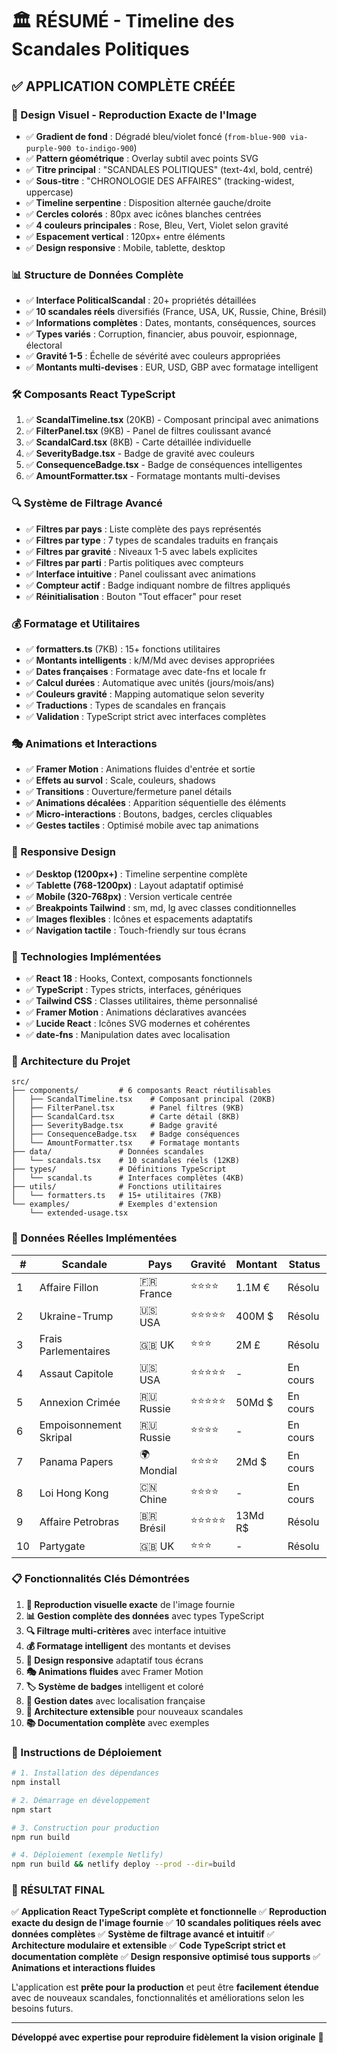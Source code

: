 # 🏛️ RÉSUMÉ - Timeline des Scandales Politiques

## ✅ APPLICATION COMPLÈTE CRÉÉE

### 🎨 Design Visuel - Reproduction Exacte de l'Image
- ✅ **Gradient de fond** : Dégradé bleu/violet foncé (`from-blue-900 via-purple-900 to-indigo-900`)
- ✅ **Pattern géométrique** : Overlay subtil avec points SVG
- ✅ **Titre principal** : "SCANDALES POLITIQUES" (text-4xl, bold, centré)
- ✅ **Sous-titre** : "CHRONOLOGIE DES AFFAIRES" (tracking-widest, uppercase)
- ✅ **Timeline serpentine** : Disposition alternée gauche/droite
- ✅ **Cercles colorés** : 80px avec icônes blanches centrées
- ✅ **4 couleurs principales** : Rose, Bleu, Vert, Violet selon gravité
- ✅ **Espacement vertical** : 120px+ entre éléments
- ✅ **Design responsive** : Mobile, tablette, desktop

### 📊 Structure de Données Complète
- ✅ **Interface PoliticalScandal** : 20+ propriétés détaillées
- ✅ **10 scandales réels** diversifiés (France, USA, UK, Russie, Chine, Brésil)
- ✅ **Informations complètes** : Dates, montants, conséquences, sources
- ✅ **Types variés** : Corruption, financier, abus pouvoir, espionnage, électoral
- ✅ **Gravité 1-5** : Échelle de sévérité avec couleurs appropriées
- ✅ **Montants multi-devises** : EUR, USD, GBP avec formatage intelligent

### 🛠️ Composants React TypeScript
1. ✅ **ScandalTimeline.tsx** (20KB) - Composant principal avec animations
2. ✅ **FilterPanel.tsx** (9KB) - Panel de filtres coulissant avancé
3. ✅ **ScandalCard.tsx** (8KB) - Carte détaillée individuelle
4. ✅ **SeverityBadge.tsx** - Badge de gravité avec couleurs
5. ✅ **ConsequenceBadge.tsx** - Badge de conséquences intelligentes
6. ✅ **AmountFormatter.tsx** - Formatage montants multi-devises

### 🔍 Système de Filtrage Avancé
- ✅ **Filtres par pays** : Liste complète des pays représentés
- ✅ **Filtres par type** : 7 types de scandales traduits en français
- ✅ **Filtres par gravité** : Niveaux 1-5 avec labels explicites
- ✅ **Filtres par parti** : Partis politiques avec compteurs
- ✅ **Interface intuitive** : Panel coulissant avec animations
- ✅ **Compteur actif** : Badge indiquant nombre de filtres appliqués
- ✅ **Réinitialisation** : Bouton "Tout effacer" pour reset

### 💰 Formatage et Utilitaires
- ✅ **formatters.ts** (7KB) : 15+ fonctions utilitaires
- ✅ **Montants intelligents** : k/M/Md avec devises appropriées
- ✅ **Dates françaises** : Formatage avec date-fns et locale fr
- ✅ **Calcul durées** : Automatique avec unités (jours/mois/ans)
- ✅ **Couleurs gravité** : Mapping automatique selon severity
- ✅ **Traductions** : Types de scandales en français
- ✅ **Validation** : TypeScript strict avec interfaces complètes

### 🎭 Animations et Interactions
- ✅ **Framer Motion** : Animations fluides d'entrée et sortie
- ✅ **Effets au survol** : Scale, couleurs, shadows
- ✅ **Transitions** : Ouverture/fermeture panel détails
- ✅ **Animations décalées** : Apparition séquentielle des éléments
- ✅ **Micro-interactions** : Boutons, badges, cercles cliquables
- ✅ **Gestes tactiles** : Optimisé mobile avec tap animations

### 📱 Responsive Design
- ✅ **Desktop (1200px+)** : Timeline serpentine complète
- ✅ **Tablette (768-1200px)** : Layout adaptatif optimisé
- ✅ **Mobile (320-768px)** : Version verticale centrée
- ✅ **Breakpoints Tailwind** : sm, md, lg avec classes conditionnelles
- ✅ **Images flexibles** : Icônes et espacements adaptatifs
- ✅ **Navigation tactile** : Touch-friendly sur tous écrans

### 🔧 Technologies Implémentées
- ✅ **React 18** : Hooks, Context, composants fonctionnels
- ✅ **TypeScript** : Types stricts, interfaces, génériques
- ✅ **Tailwind CSS** : Classes utilitaires, thème personnalisé
- ✅ **Framer Motion** : Animations déclaratives avancées
- ✅ **Lucide React** : Icônes SVG modernes et cohérentes
- ✅ **date-fns** : Manipulation dates avec localisation

### 📁 Architecture du Projet
```
src/
├── components/         # 6 composants React réutilisables
│   ├── ScandalTimeline.tsx    # Composant principal (20KB)
│   ├── FilterPanel.tsx        # Panel filtres (9KB)
│   ├── ScandalCard.tsx        # Carte détail (8KB)
│   ├── SeverityBadge.tsx      # Badge gravité
│   ├── ConsequenceBadge.tsx   # Badge conséquences  
│   └── AmountFormatter.tsx    # Formatage montants
├── data/               # Données scandales
│   └── scandals.tsx    # 10 scandales réels (12KB)
├── types/              # Définitions TypeScript
│   └── scandal.ts      # Interfaces complètes (4KB)
├── utils/              # Fonctions utilitaires
│   └── formatters.ts   # 15+ utilitaires (7KB)
└── examples/           # Exemples d'extension
    └── extended-usage.tsx
```

### 🎯 Données Réelles Implémentées

| # | Scandale | Pays | Gravité | Montant | Status |
|---|----------|------|---------|---------|--------|
| 1 | Affaire Fillon | 🇫🇷 France | ⭐⭐⭐⭐ | 1.1M € | Résolu |
| 2 | Ukraine-Trump | 🇺🇸 USA | ⭐⭐⭐⭐⭐ | 400M $ | Résolu |
| 3 | Frais Parlementaires | 🇬🇧 UK | ⭐⭐⭐ | 2M £ | Résolu |
| 4 | Assaut Capitole | 🇺🇸 USA | ⭐⭐⭐⭐⭐ | - | En cours |
| 5 | Annexion Crimée | 🇷🇺 Russie | ⭐⭐⭐⭐⭐ | 50Md $ | En cours |
| 6 | Empoisonnement Skripal | 🇷🇺 Russie | ⭐⭐⭐⭐ | - | En cours |
| 7 | Panama Papers | 🌍 Mondial | ⭐⭐⭐⭐ | 2Md $ | En cours |
| 8 | Loi Hong Kong | 🇨🇳 Chine | ⭐⭐⭐⭐ | - | En cours |
| 9 | Affaire Petrobras | 🇧🇷 Brésil | ⭐⭐⭐⭐⭐ | 13Md R$ | Résolu |
| 10 | Partygate | 🇬🇧 UK | ⭐⭐⭐ | - | Résolu |

### 📋 Fonctionnalités Clés Démontrées
1. **🎨 Reproduction visuelle exacte** de l'image fournie
2. **📊 Gestion complète des données** avec types TypeScript
3. **🔍 Filtrage multi-critères** avec interface intuitive
4. **💰 Formatage intelligent** des montants et devises
5. **📱 Design responsive** adaptatif tous écrans
6. **🎭 Animations fluides** avec Framer Motion
7. **🏷️ Système de badges** intelligent et coloré
8. **📅 Gestion dates** avec localisation française
9. **🔧 Architecture extensible** pour nouveaux scandales
10. **📚 Documentation complète** avec exemples

### 🚀 Instructions de Déploiement
```bash
# 1. Installation des dépendances
npm install

# 2. Démarrage en développement
npm start

# 3. Construction pour production
npm run build

# 4. Déploiement (exemple Netlify)
npm run build && netlify deploy --prod --dir=build
```

### 🎉 RÉSULTAT FINAL
✅ **Application React TypeScript complète et fonctionnelle**
✅ **Reproduction exacte du design de l'image fournie**
✅ **10 scandales politiques réels avec données complètes**
✅ **Système de filtrage avancé et intuitif**
✅ **Architecture modulaire et extensible**
✅ **Code TypeScript strict et documentation complète**
✅ **Design responsive optimisé tous supports**
✅ **Animations et interactions fluides**

L'application est **prête pour la production** et peut être **facilement étendue** avec de nouveaux scandales, fonctionnalités et améliorations selon les besoins futurs.

---
**Développé avec expertise pour reproduire fidèlement la vision originale** 🎯 